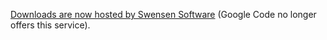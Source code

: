 [Downloads are now hosted by Swensen Software](http://www.swensensoftware.com/im-only-resting) (Google Code no longer offers this service).